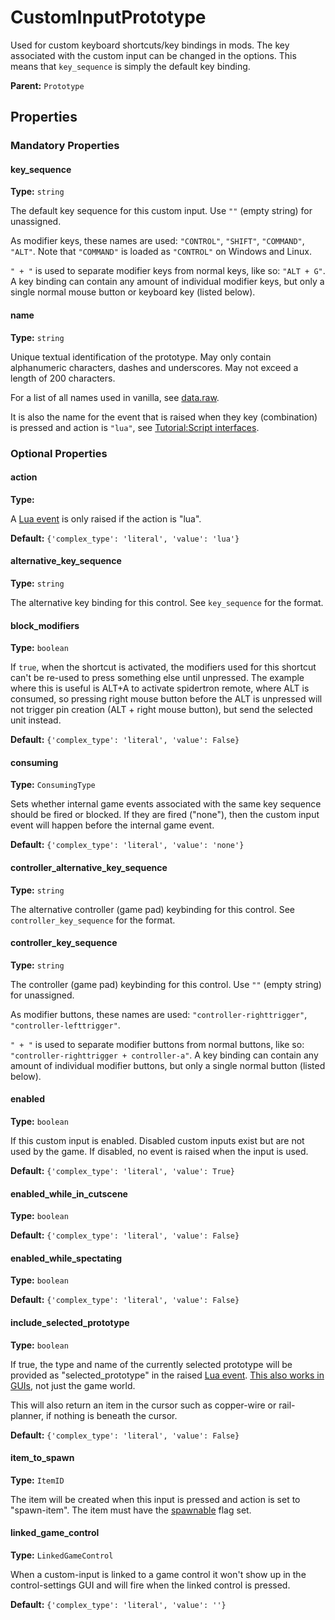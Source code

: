 # CustomInputPrototype

Used for custom keyboard shortcuts/key bindings in mods. The key associated with the custom input can be changed in the options. This means that `key_sequence` is simply the default key binding.

**Parent:** `Prototype`

## Properties

### Mandatory Properties

#### key_sequence

**Type:** `string`

The default key sequence for this custom input. Use `""` (empty string) for unassigned.

As modifier keys, these names are used: `"CONTROL"`, `"SHIFT"`, `"COMMAND"`, `"ALT"`. Note that `"COMMAND"` is loaded as `"CONTROL"` on Windows and Linux.

`" + "` is used to separate modifier keys from normal keys, like so: `"ALT + G"`. A key binding can contain any amount of individual modifier keys, but only a single normal mouse button or keyboard key (listed below).

#### name

**Type:** `string`

Unique textual identification of the prototype. May only contain alphanumeric characters, dashes and underscores. May not exceed a length of 200 characters.

For a list of all names used in vanilla, see [data.raw](https://wiki.factorio.com/Data.raw).

It is also the name for the event that is raised when they key (combination) is pressed and action is `"lua"`, see [Tutorial:Script interfaces](https://wiki.factorio.com/Tutorial:Script_interfaces#Custom_input).

### Optional Properties

#### action

**Type:** 

A [Lua event](runtime:CustomInputEvent) is only raised if the action is "lua".

**Default:** `{'complex_type': 'literal', 'value': 'lua'}`

#### alternative_key_sequence

**Type:** `string`

The alternative key binding for this control. See `key_sequence` for the format.

#### block_modifiers

**Type:** `boolean`

If `true`, when the shortcut is activated, the modifiers used for this shortcut can't be re-used to press something else until unpressed. The example where this is useful is ALT+A to activate spidertron remote, where ALT is consumed, so pressing right mouse button before the ALT is unpressed will not trigger pin creation (ALT + right mouse button), but send the selected unit instead.

**Default:** `{'complex_type': 'literal', 'value': False}`

#### consuming

**Type:** `ConsumingType`

Sets whether internal game events associated with the same key sequence should be fired or blocked. If they are fired ("none"), then the custom input event will happen before the internal game event.

**Default:** `{'complex_type': 'literal', 'value': 'none'}`

#### controller_alternative_key_sequence

**Type:** `string`

The alternative controller (game pad) keybinding for this control. See `controller_key_sequence` for the format.

#### controller_key_sequence

**Type:** `string`

The controller (game pad) keybinding for this control. Use `""` (empty string) for unassigned.

As modifier buttons, these names are used: `"controller-righttrigger"`, `"controller-lefttrigger"`.

`" + "` is used to separate modifier buttons from normal buttons, like so: `"controller-righttrigger + controller-a"`. A key binding can contain any amount of individual modifier buttons, but only a single normal button (listed below).

#### enabled

**Type:** `boolean`

If this custom input is enabled. Disabled custom inputs exist but are not used by the game. If disabled, no event is raised when the input is used.

**Default:** `{'complex_type': 'literal', 'value': True}`

#### enabled_while_in_cutscene

**Type:** `boolean`



**Default:** `{'complex_type': 'literal', 'value': False}`

#### enabled_while_spectating

**Type:** `boolean`



**Default:** `{'complex_type': 'literal', 'value': False}`

#### include_selected_prototype

**Type:** `boolean`

If true, the type and name of the currently selected prototype will be provided as "selected_prototype" in the raised [Lua event](runtime:CustomInputEvent). [This also works in GUIs](https://forums.factorio.com/96125), not just the game world.

This will also return an item in the cursor such as copper-wire or rail-planner, if nothing is beneath the cursor.

**Default:** `{'complex_type': 'literal', 'value': False}`

#### item_to_spawn

**Type:** `ItemID`

The item will be created when this input is pressed and action is set to "spawn-item". The item must have the [spawnable](prototype:ItemPrototypeFlags::spawnable) flag set.

#### linked_game_control

**Type:** `LinkedGameControl`

When a custom-input is linked to a game control it won't show up in the control-settings GUI and will fire when the linked control is pressed.

**Default:** `{'complex_type': 'literal', 'value': ''}`

